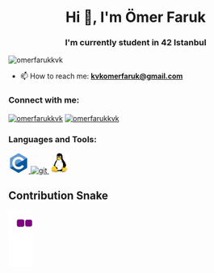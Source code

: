 
<h1 align="center">Hi 👋, I'm Ömer Faruk</h1>
<h3 align="center">I'm currently student in 42 Istanbul</h3>

<p align="left"> <img src="https://komarev.com/ghpvc/?username=omerfarukkvk&label=Profile%20views&color=0e75b6&style=flat" alt="omerfarukkvk" /> </p>
  

- 📫 How to reach me: **kvkomerfaruk@gmail.com**

<h3 align="left">Connect with me:</h3>
<p align="left">
<a href="https://linkedin.com/in/omerfarukkvk" target="blank"><img align="center" src="https://raw.githubusercontent.com/rahuldkjain/github-profile-readme-generator/master/src/images/icons/Social/linked-in-alt.svg" alt="omerfarukkvk" height="30" width="40" /></a>
<a href="https://instagram.com/omerfarukkvk" target="blank"><img align="center" src="https://raw.githubusercontent.com/rahuldkjain/github-profile-readme-generator/master/src/images/icons/Social/instagram.svg" alt="omerfarukkvk" height="30" width="40" /></a>
</p>

<h3 align="left">Languages and Tools:</h3>
<p align="left"> <a href="https://www.cprogramming.com/" target="_blank" rel="noreferrer"> <img src="https://raw.githubusercontent.com/devicons/devicon/master/icons/c/c-original.svg" alt="c" width="40" height="40"/> </a> <a href="https://git-scm.com/" target="_blank" rel="noreferrer"> <img src="https://www.vectorlogo.zone/logos/git-scm/git-scm-icon.svg" alt="git" width="40" height="40"/> </a> <a href="https://www.linux.org/" target="_blank" rel="noreferrer"> <img src="https://raw.githubusercontent.com/devicons/devicon/master/icons/linux/linux-original.svg" alt="linux" width="40" height="40"/> </a> </p>

<!--<p align="center">
<img src="https://github-readme-stats.vercel.app/api/top-langs?username=omerfarukkvk&show_icons=true&locale=tr&layout=compact" alt="omerfarukkvk" />
<img src="http://github-readme-streak-stats.herokuapp.com?user=omerfarukkvk&theme=dracula" alt="omerfarukkvk" />
</p>-->


## Contribution Snake
![snake gif](https://github.com/omerfarukkvk/omerfarukkvk/blob/output/github-contribution-grid-snake.gif)
